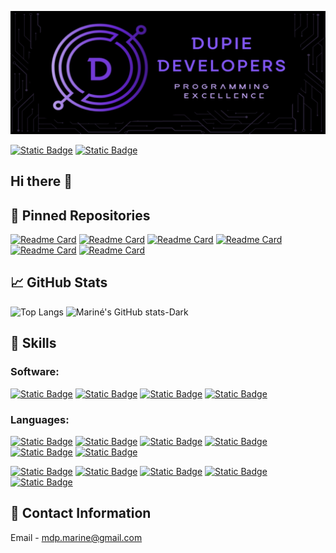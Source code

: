 ![Mariné GitHub Banner](assets/Final_Banner.png)

<a href="https://www.behance.net/marineduplessis">![Static Badge](https://img.shields.io/badge/behance-url?style=for-the-badge&logo=Behance&color=blue)</a>
<a href="https://www.linkedin.com/in/marin%C3%A9-du-plessis-8198a3183/">![Static Badge](https://img.shields.io/badge/LinkedIn-url?style=for-the-badge&logo=linkedIn&color=blue)</a>

## Hi there 👋

## 📌 Pinned Repositories

[![Readme Card](https://github-readme-stats.vercel.app/api/pin/?username=DupieM&repo=duplessismarine_221326_funrun&theme=tokyonight)](https://github.com/DupieM/duplessismarine_221326_funrun)
[![Readme Card](https://github-readme-stats.vercel.app/api/pin/?username=DupieM&repo=DuPlessisMarine_221326_DV300_T_Galactic_Getaways_App&theme=tokyonight)](https://github.com/DupieM/DuPlessisMarine_221326_DV300_T_Galactic_Getaways_App)
[![Readme Card](https://github-readme-stats.vercel.app/api/pin/?username=DupieM&repo=DuPlessisMarine_221326_Final_Project&theme=tokyonight)](https://github.com/DupieM/DuPlessisMarine_221326_Final_Project)
[![Readme Card](https://github-readme-stats.vercel.app/api/pin/?username=DupieM&repo=final_project&theme=tokyonight)](https://github.com/DupieM/final_project)
[![Readme Card](https://github-readme-stats.vercel.app/api/pin/?username=DupieM&repo=duplessismarine_221326_finalproject_dv_term3&theme=tokyonight)](https://github.com/DupieM/duplessismarine_221326_finalproject_dv_term3)
[![Readme Card](https://github-readme-stats.vercel.app/api/pin/?username=DupieM&repo=duplessismarine_221326_dv-200_term4&theme=tokyonight)](https://github.com/DupieM/duplessismarine_221326_dv-200_term4)


## 📈 GitHub Stats

![Top Langs](https://github-readme-stats.vercel.app/api/top-langs/?username=DupieM&langs_count=9&theme=tokyonight)
![Mariné's GitHub stats-Dark](https://github-readme-stats.vercel.app/api?username=DupieM&show_icons=true&theme=tokyonight)

## 💼 Skills

### Software:
<a href="https://code.visualstudio.com/">![Static Badge](https://img.shields.io/badge/Visual%20Studio-url?style=for-the-badge&logo=Visual%20Studio%20Code&color=%231A1B26)</a>
<a href="https://github.com/">![Static Badge](https://img.shields.io/badge/Github-url?style=for-the-badge&logo=Github&logoColor=%23B893ED&color=%231A1B26)</a>
<a href="https://www.pgadmin.org/">![Static Badge](https://img.shields.io/badge/pgadmin-url?style=for-the-badge&logo=PostgreSQL&logoColor=%23B893ED&color=%231A1B26)</a>
<a href="https://www.mysql.com/">![Static Badge](https://img.shields.io/badge/%20MySQL-url?style=for-the-badge&logo=MYSQL&logoColor=%23B893ED&color=%231A1B26)</a>

### Languages:
<a href="">![Static Badge]()</a>
<a href="">![Static Badge]()</a>
<a href="">![Static Badge]()</a>
<a href="">![Static Badge]()</a>
<a href="">![Static Badge]()</a>
<a href="">![Static Badge]()</a>

<a href="">![Static Badge]()</a>
<a href="">![Static Badge]()</a>
<a href="">![Static Badge]()</a>
<a href="">![Static Badge]()</a>
<a href="">![Static Badge]()</a>

## 📧 Contact Information

Email - mdp.marine@gmail.com

